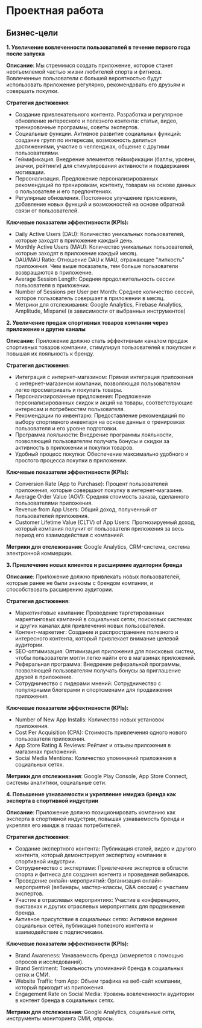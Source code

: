 # Проектная работа

## Бизнес-цели

**1. Увеличение вовлеченности пользователей в течение первого года после запуска**

**Описание**: Мы стремимся создать приложение, которое станет неотъемлемой частью жизни любителей спорта и фитнеса.  Вовлеченные пользователи с большей вероятностью будут использовать приложение регулярно, рекомендовать его друзьям и совершать покупки.

**Стратегия достижения**:

- Создание привлекательного контента. Разработка и регулярное обновление интересного и полезного контента: статьи, видео, тренировочные программы, советы экспертов.
- Социальные функции. Активное развитие социальных функций: создание групп по интересам, возможность делиться достижениями, участие в челленджах, общение с другими пользователями.
- Геймификация. Внедрение элементов геймификации (баллы, уровни, значки, рейтинги) для стимулирования активности и поддержания мотивации.
- Персонализация. Предложение персонализированных рекомендаций по тренировкам, контенту, товарам на основе данных о пользователе и его предпочтениях.
- Регулярные обновления. Постоянное улучшение приложения, добавление новых функций и возможностей на основе обратной связи от пользователей.

**Ключевые показатели эффективности (KPIs):**

- Daily Active Users (DAU): Количество уникальных пользователей, которые заходят в приложение каждый день.
- Monthly Active Users (MAU): Количество уникальных пользователей, которые заходят в приложение каждый месяц.
- DAU/MAU Ratio: Отношение DAU к MAU, отражающее "липкость" приложения. Чем выше показатель, тем больше пользователи возвращаются в приложение.
- Average Session Length: Средняя продолжительность сессии пользователя в приложении.
- Number of Sessions per User per Month: Среднее количество сессий, которое пользователь совершает в приложении в месяц.
- Метрики для отслеживания: Google Analytics, Firebase Analytics, Amplitude, Mixpanel (в зависимости от выбранных инструментов)

**2. Увеличение продаж спортивных товаров компании через приложение и другие каналы**


**Описание**:  Приложение должно стать эффективным каналом продаж спортивных товаров компании, стимулируя пользователей к покупкам и повышая их лояльность к бренду.

**Стратегия достижения:**

- Интеграция с интернет-магазином: Прямая интеграция приложения с интернет-магазином компании, позволяющая пользователям легко просматривать и покупать товары.
- Персонализированные предложения: Предложение персонализированных скидок и акций на товары, соответствующие интересам и потребностям пользователя.
- Рекомендации по инвентарю: Предоставление рекомендаций по выбору спортивного инвентаря на основе данных о тренировках пользователя и его уровне подготовки.
- Программа лояльности: Внедрение программы лояльности, позволяющей пользователям получать бонусы и скидки за активность в приложении и покупки товаров.
- Удобный процесс покупки: Обеспечение максимально удобного и простого процесса покупки в приложении.

**Ключевые показатели эффективности (KPIs):**

- Conversion Rate (App to Purchase): Процент пользователей приложения, которые совершают покупку в интернет-магазине.
- Average Order Value (AOV): Средняя стоимость заказа, сделанного пользователями приложения.
- Revenue from App Users: Общий доход, полученный от пользователей приложения.
- Customer Lifetime Value (CLTV) of App Users: Прогнозируемый доход, который компания получит от пользователя приложения за весь период его взаимодействия с компанией.

**Метрики для отслеживания**: Google Analytics, CRM-система, система электронной коммерции.

**3. Привлечение новых клиентов и расширение аудитории бренда**

**Описание**: Приложение должно привлекать новых пользователей, которые ранее не были знакомы с брендом компании, и способствовать расширению аудитории.

**Стратегия достижения:**

- Маркетинговые кампании: Проведение таргетированных маркетинговых кампаний в социальных сетях, поисковых системах и других каналах для привлечения новых пользователей.
- Контент-маркетинг: Создание и распространение полезного и интересного контента, который привлекает внимание целевой аудитории.
- SEO-оптимизация: Оптимизация приложения для поисковых систем, чтобы пользователи могли легко найти его в магазинах приложений.
- Реферальная программа: Внедрение реферальной программы, позволяющей пользователям получать бонусы за приглашение друзей в приложение.
- Сотрудничество с лидерами мнений: Сотрудничество с популярными блогерами и спортсменами для продвижения приложения.

**Ключевые показатели эффективности (KPIs):**

- Number of New App Installs: Количество новых установок приложения.
- Cost Per Acquisition (CPA): Стоимость привлечения одного нового пользователя приложения.
- App Store Rating & Reviews: Рейтинг и отзывы приложения в магазинах приложений.
- Social Media Mentions: Количество упоминаний приложения в социальных сетях.

**Метрики для отслеживания**: Google Play Console, App Store Connect, системы аналитики, социальные сети.

**4. Повышение узнаваемости и укрепление имиджа бренда как эксперта в спортивной индустрии**

**Описание**:  Приложение должно позиционировать компанию как эксперта в спортивной индустрии, повышая узнаваемость бренда и укрепляя его имидж в глазах потребителей.

**Стратегия достижения:**

- Создание экспертного контента: Публикация статей, видео и другого контента, который демонстрирует экспертизу компании в спортивной индустрии.
- Сотрудничество с экспертами: Привлечение экспертов в области спорта и фитнеса для создания контента и проведения вебинаров.
- Проведение онлайн-мероприятий: Организация онлайн-мероприятий (вебинары, мастер-классы, Q&A сессии) с участием экспертов.
- Участие в отраслевых мероприятиях: Участие в конференциях, выставках и других отраслевых мероприятиях для продвижения бренда.
- Активное присутствие в социальных сетях: Активное ведение социальных сетей, публикация полезного контента и взаимодействие с подписчиками.

**Ключевые показатели эффективности (KPIs):**

- Brand Awareness: Узнаваемость бренда (измеряется с помощью опросов и исследований).
- Brand Sentiment: Тональность упоминаний бренда в социальных сетях и СМИ.
- Website Traffic from App: Объем трафика на веб-сайт компании, который приходит из приложения.
- Engagement Rate on Social Media: Уровень вовлеченности аудитории в контент бренда в социальных сетях.

**Метрики для отслеживания**: Google Analytics, социальные сети, инструменты мониторинга СМИ, опросы.
